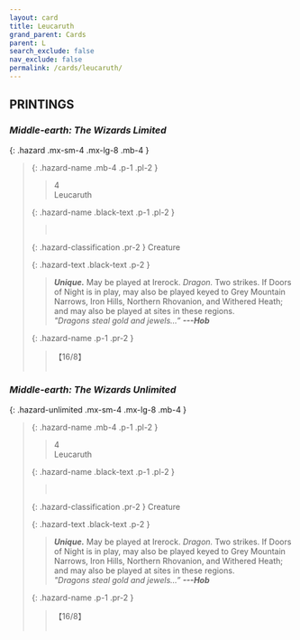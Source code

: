 ```yaml
---
layout: card
title: Leucaruth
grand_parent: Cards
parent: L
search_exclude: false
nav_exclude: false
permalink: /cards/leucaruth/
---
```


## PRINTINGS


### _Middle-earth: The Wizards Limited_

{: .hazard .mx-sm-4 .mx-lg-8 .mb-4 }
> {: .hazard-name .mb-4 .p-1 .pl-2 }
> > <div class="hazard-mp">4</div>
> > <div class="card-name">Leucaruth</div>
>
> {: .hazard-name .black-text .p-1 .pl-2 }
> > &nbsp;
>
> {: .hazard-classification .pr-2 }
> Creature
>
> {: .hazard-text .black-text .p-2 }
> > _**Unique.**_ May be played at Irerock. _Dragon._ Two strikes. If Doors of Night is in play, may also be played keyed to Grey Mountain Narrows, Iron Hills, Northern Rhovanion, and Withered Heath; and may also be played at sites in these regions. <br>_"Dragons steal gold and jewels...”_ ***---&NoBreak;Hob***  
>
> {: .hazard-name .p-1 .pr-2 }
> > <div class="card-shield">【16/8】</div>
> > <div class="card-corruption">&nbsp;</div>

### _Middle-earth: The Wizards Unlimited_

{: .hazard-unlimited .mx-sm-4 .mx-lg-8 .mb-4 }
> {: .hazard-name .mb-4 .p-1 .pl-2 }
> > <div class="hazard-mp">4</div>
> > <div class="card-name">Leucaruth</div>
>
> {: .hazard-name .black-text .p-1 .pl-2 }
> > &nbsp;
>
> {: .hazard-classification .pr-2 }
> Creature
>
> {: .hazard-text .black-text .p-2 }
> > _**Unique.**_ May be played at Irerock. _Dragon._ Two strikes. If Doors of Night is in play, may also be played keyed to Grey Mountain Narrows, Iron Hills, Northern Rhovanion, and Withered Heath; and may also be played at sites in these regions. <br>_"Dragons steal gold and jewels...”_ ***---&NoBreak;Hob***  
>
> {: .hazard-name .p-1 .pr-2 }
> > <div class="card-shield">【16/8】</div>
> > <div class="card-corruption-white">&nbsp;</div>
